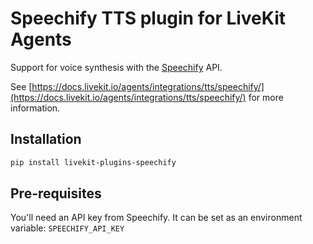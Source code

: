 # Speechify TTS plugin for LiveKit Agents

Support for voice synthesis with the [Speechify](https://www.speechify.ai/) API.

See [https://docs.livekit.io/agents/integrations/tts/speechify/](https://docs.livekit.io/agents/integrations/tts/speechify/) for more information.

## Installation

```bash
pip install livekit-plugins-speechify
```

## Pre-requisites

You'll need an API key from Speechify. It can be set as an environment variable: `SPEECHIFY_API_KEY`
